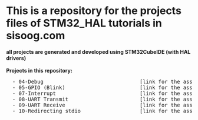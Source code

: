 <h1> This is a repository for the projects files of STM32_HAL tutorials in sisoog.com </h1>
<b> all projects are generated and developed using STM32CubeIDE (with HAL drivers) </b> </br>
</br>
  <b> Projects in this repository: </b> <pre>
  - 04-Debug                               [link for the associated article in sisoog.com]()
  - 05-GPIO (Blink)                        [link for the associated article in sisoog.com]()
  - 07-Interrupt                           [link for the associated article in sisoog.com]()
  - 08-UART Transmit                       [link for the associated article in sisoog.com]()
  - 09-UART Receive                        [link for the associated article in sisoog.com]()
  - 10-Redirecting stdio                   [link for the associated article in sisoog.com]()
  
</pre>
